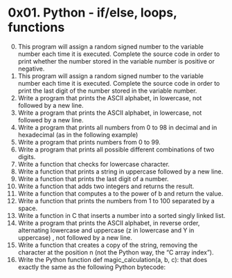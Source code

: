 # 0x01. Python - if/else, loops, functions

0. This program will assign a random signed number to the variable number each time it is executed. Complete the source code in order to print whether the number stored in the variable number is positive or negative.
1. This program will assign a random signed number to the variable number each time it is executed. Complete the source code in order to print the last digit of the number stored in the variable number.
2. Write a program that prints the ASCII alphabet, in lowercase, not followed by a new line.
3. Write a program that prints the ASCII alphabet, in lowercase, not followed by a new line.
4. Write a program that prints all numbers from 0 to 98 in decimal and in hexadecimal (as in the following example)
5. Write a program that prints numbers from 0 to 99.
6. Write a program that prints all possible different combinations of two digits.
7. Write a function that checks for lowercase character.
8. Write a function that prints a string in uppercase followed by a new line.
9. Write a function that prints the last digit of a number.
10. Write a function that adds two integers and returns the result.
11. Write a function that computes a to the power of b and return the value.
12. Write a function that prints the numbers from 1 to 100 separated by a space.
13. Write a function in C that inserts a number into a sorted singly linked list.
14. Write a program that prints the ASCII alphabet, in reverse order, alternating lowercase and uppercase (z in lowercase and Y in uppercase) , not followed by a new line.
15. Write a function that creates a copy of the string, removing the character at the position n (not the Python way, the “C array index”).
16. Write the Python function def magic_calculation(a, b, c): that does exactly the same as the following Python bytecode:
